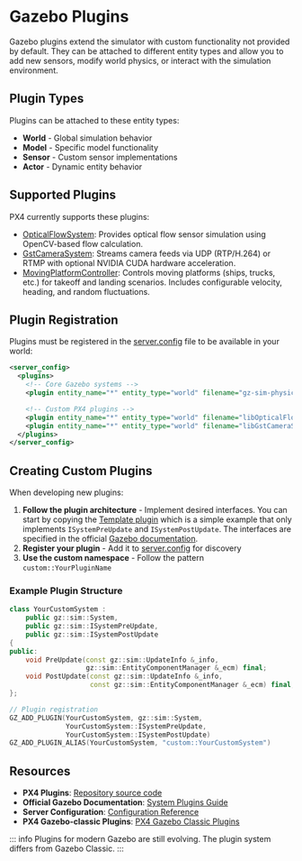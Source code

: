 # Gazebo Plugins

Gazebo plugins extend the simulator with custom functionality not provided by default. They can be attached to different entity types and allow you to add new sensors, modify world physics, or interact with the simulation environment.

## Plugin Types

Plugins can be attached to these entity types:

- **World** - Global simulation behavior
- **Model** - Specific model functionality
- **Sensor** - Custom sensor implementations
- **Actor** - Dynamic entity behavior

## Supported Plugins

PX4 currently supports these plugins:

- [OpticalFlowSystem](https://github.com/PX4/PX4-Autopilot/tree/main/src/modules/simulation/gz_plugins/optical_flow): Provides optical flow sensor simulation using OpenCV-based flow calculation.
- [GstCameraSystem](https://github.com/PX4/PX4-Autopilot/tree/main/src/modules/simulation/gz_plugins/gstreamer): Streams camera feeds via UDP (RTP/H.264) or RTMP with optional NVIDIA CUDA hardware acceleration.
- [MovingPlatformController](https://github.com/PX4/PX4-Autopilot/tree/main/src/modules/simulation/gz_plugins/moving_platform_controller): Controls moving platforms (ships, trucks, etc.) for takeoff and landing scenarios.
  Includes configurable velocity, heading, and random fluctuations.

## Plugin Registration

Plugins must be registered in the [server.config](https://github.com/PX4/PX4-Autopilot/blob/main/src/modules/simulation/gz_bridge/server.config) file to be available in your world:

```xml
<server_config>
  <plugins>
    <!-- Core Gazebo systems -->
    <plugin entity_name="*" entity_type="world" filename="gz-sim-physics-system" name="gz::sim::systems::Physics"/>

    <!-- Custom PX4 plugins -->
    <plugin entity_name="*" entity_type="world" filename="libOpticalFlowSystem.so" name="custom::OpticalFlowSystem"/>
    <plugin entity_name="*" entity_type="world" filename="libGstCameraSystem.so" name="custom::GstCameraSystem"/>
  </plugins>
</server_config>
```

## Creating Custom Plugins

When developing new plugins:

1. **Follow the plugin architecture** - Implement desired interfaces. You can start by copying the [Template plugin](https://github.com/PX4/PX4-Autopilot/tree/main/src/modules/simulation/gz_plugins/template_plugin) which is a simple example that only implements `ISystemPreUpdate` and `ISystemPostUpdate`. The interfaces are specified in the official [Gazebo documentation](https://gazebosim.org/api/sim/9/createsystemplugins.html).
2. **Register your plugin** - Add it to [server.config](https://github.com/PX4/PX4-Autopilot/blob/main/src/modules/simulation/gz_bridge/server.config) for discovery
3. **Use the custom namespace** - Follow the pattern `custom::YourPluginName`

### Example Plugin Structure

```cpp
class YourCustomSystem :
    public gz::sim::System,
    public gz::sim::ISystemPreUpdate,
    public gz::sim::ISystemPostUpdate
{
public:
    void PreUpdate(const gz::sim::UpdateInfo &_info,
                   gz::sim::EntityComponentManager &_ecm) final;
    void PostUpdate(const gz::sim::UpdateInfo &_info,
                    const gz::sim::EntityComponentManager &_ecm) final;
};

// Plugin registration
GZ_ADD_PLUGIN(YourCustomSystem, gz::sim::System,
              YourCustomSystem::ISystemPreUpdate,
              YourCustomSystem::ISystemPostUpdate)
GZ_ADD_PLUGIN_ALIAS(YourCustomSystem, "custom::YourCustomSystem")
```

## Resources

- **PX4 Plugins**: [Repository source code](https://github.com/PX4/PX4-Autopilot/tree/main/src/modules/simulation/gz_plugins)
- **Official Gazebo Documentation**: [System Plugins Guide](https://gazebosim.org/api/sim/9/createsystemplugins.html)
- **Server Configuration**: [Configuration Reference](https://gazebosim.org/api/sim/9/server_config.html)
- **PX4 Gazebo-classic Plugins**: [PX4 Gazebo Classic Plugins](https://github.com/PX4/PX4-SITL_gazebo-classic/tree/main/src)

::: info
Plugins for modern Gazebo are still evolving. The plugin system differs from Gazebo Classic.
:::
